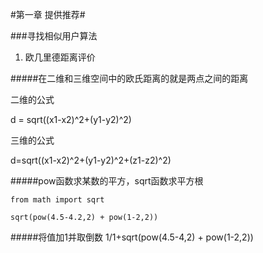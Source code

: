 #第一章  提供推荐#

###寻找相似用户算法
1. 欧几里德距离评价

#####在二维和三维空间中的欧氏距离的就是两点之间的距离

二维的公式

  d = sqrt((x1-x2)^2+(y1-y2)^2)
  
三维的公式

  d=sqrt((x1-x2)^2+(y1-y2)^2+(z1-z2)^2)
  

#####pow函数求某数的平方，sqrt函数求平方根

    from math import sqrt
  
    sqrt(pow(4.5-4.2,2) + pow(1-2,2))
#####将值加1并取倒数
    1/1+sqrt(pow(4.5-4,2) + pow(1-2,2)) 
  
  


